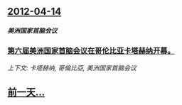 ## [2012-04-14](/news/2012/04/14/index.md)

##### 美洲国家首脑会议
### [ 第六届美洲国家首脑会议在哥伦比亚卡塔赫纳开幕。](/news/2012/04/14/第六届美洲国家首脑会议在哥伦比亚卡塔赫纳开幕.md)
_上下文: 卡塔赫纳, 哥倫比亞, 美洲国家首脑会议_

## [前一天...](/news/2012/04/13/index.md)

